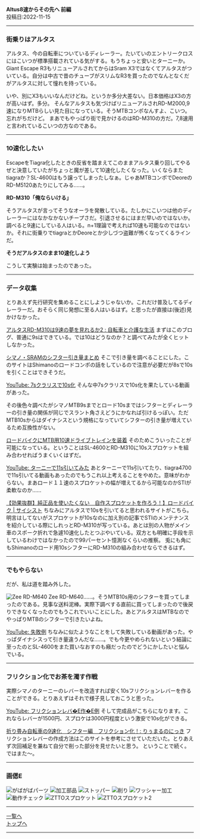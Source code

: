 

**Altus8速からその先へ 前編**  
投稿日:2022-11-15

---

### 街乗りはアルタス

アルタス、今の自転車についているディレーラー。たいていのエントリークロスにはこいつが標準搭載されている気がする。もうちょっと安いとターニーか。Giant Escape R3もリニューアルされてからはSram X3ではなくてアルタスがついている。自分は中古で昔のチューブがスリムなR3を買ったのでなんとなくだがアルタスに対して憧れを持っている。

いや、別にX3もいいなんだけどね。というか多分大差ない。日本価格はX3の方が高いはず。多分。
そんなアルタスも気づけばリニューアルされRD-M2000,9速になりMTBらしい見た目になっている。そうMTBコンポなんすよ、こいつ。忘れがちだけど。
まあでもやっぱり街で見かけるのはRD-M310の方だ。7,8速用と言われているこいつの方なのである。

---

### 10速化したい

EscapeをTiagra化したときの反省を踏まえてこのままアルタス乗り回してやるぜと決意していたがちょっと魔が差して10速化したくなった。いくならまたtiagraか？SL-4600はもう譲ってしまったしなぁ。じゃあMTBコンポでDeoreのRD-M5120あたりにしてみる……。

**RD-M310「俺ならいける」**

そうアルタスが言ってそうなオーラを発散している。たしかにこいつは他のディレーラーにはなかなかないチープさだ。引退させるにはまだ早いのではないか。調べると9速にしている人はいる。n+1理論で考えれば10速も可能なのではないか。それに街乗りでtiagraとかDeoreとか少しづつ盗難が怖くなってくるラインだ。

**そうだアルタスのまま10速化しよう**

こうして実験は始まったのであった。

---

### データ収集

とりあえず先行研究を集めることにしようじゃないか。これだけ普及してるディレーラーだ。おそらく同じ発想に至る人はいるはず。と思ったが直接は(後述)見かけなかった。

[アルタスRD-M310は9速の夢を見れるか2 : 自転車と介護な生活](http://st162c.blog.jp/archives/2089479.html)
まずはこのブログ、普通に9sはできている。では10はどうなのか？と調べてみたが全くヒットしなかった。

[シマノ・SRAMのシフター引き量まとめ](https://shiromecha.pages.dev/blog/wdh1jeowxf/)
そこで引き量を調べることにした。このサイトはShimanoのロードコンポの話をしているので注意が必要だが8sで10sを引くことはできそうだ。

[YouTube: 7sクラリスで10s化](https://www.youtube.com/watch?v=3DybiGc3DLE)
そんな中7sクラリスで10s化を果たしている動画があった。

その後色々調べたがシマノMTB9sまでとロード10sまではシフターとディレーラーの引き量の関係が同じでスラント角さえどうにかなれば引けるっぽい。ただMTB10sからはダイナシスという規格になっていてシフターの引き量が増えているため互換性がない。

[ロードバイクにMTB用10速ドライブトレインを装着](https://crank.module.jp/2011/09/mtb10.html)
そのためこういったことが可能になっている。ということはSL-4600とRD-M310に10sスプロケットを組み合わせればうまくいくはずだ。

[YouTube: ターニーで11s引いてみた](https://www.youtube.com/watch?v=t0K1AM5M1pg)
あとターニーで11s引いてたり、tiagra4700で11s引いてる動画もあったのでもうこれ以上考えることをやめた。意味がわからない。まあロード１１速のスプロケットの幅が増えてるから可能なのかSTIが柔軟なのか……

[【効果抜群】純正品を使いたくない　自作スプロケットを作ろう！】ロードバイク | サイシスト](https://cycist-ceb.com/0038_making-your-own-sprockets/)
ちなみにアルタスで10sを引いてると思われるサイトがこちら。明言はしてないがスプロケットが10sなのに加え別の記事でSTIのメンテナンスを紹介している際にしれっとRD-M310が写っている。あとは別の人物がメイン車のスポーク折れで急遽10速化したとつぶやいている。双方とも明確に手段を示しているわけではなかったので99パーセント憶測なくらいの推察。
兎にも角にもShimanoのロード用10sシフターにRD-M310の組み合わせならできるはず。

---

### でもやらない

だが、私は道を踏み外した。

<img alt="Zee RD-M640" src="/bike/md/P8/imagesAltus/Zee_RD-M640.jpg">
Zee RD-M640……。そうMTB10s用のシフターを買ってしまったのである。見事な送料泥棒。実際下調べする直前に買ってしまったので後戻りできなくなったのでもうこれでいいことにした。あとアルタスはMTBなのでやっぱりMTBのシフターで引きたいよね。

[YouTube: 失敗例](https://www.youtube.com/watch?v=0ttgqfk_LC8)
ちなみに似たようなことをして失敗している動画があった。やっぱダイナシスって引き量違うんだな……。でも今更やめられないという結論に至ったのとSL-4600をまた買いなおすのも癪だったのでどうにかしたいと悩んでいる。

---

### フリクション化でお茶を濁す作戦

実際シマノのターニーのレバーを改造すれば安く10sフリクションレバーを作ることができる。とりあえずはそれで様子見しておこうと思った。

[YouTube: フリクションレバ�E作�E例](https://www.youtube.com/watch?v=BsjYr6WNqZU)
そして完成品がこちらになります。これならレバーが1500円、スプロケは3000円程度という激安で10s化ができる。

[折り畳み自転車の9速化　シフター編　フリクション化！: りぅまるのにっき](http://blog.livedoor.jp/pretty_ryumaru-toy/archives/57664860.html)
フリクションレバーの作成方法はこのサイトを参考にさせていただいた。とりあえず次回補足を兼ねて自分で削った部分を見せたいと思う。
ということで続く。ではまた～。

---

### 画僁E

![がばがばパーツ](/bike/md/P8/imagesAltus/20221115_192600.jpg)
![加工部品](/bike/md/P8/imagesAltus/20221115_192825.jpg)
<img alt="ストッパー" src="/bike/md/P8/imagesAltus/20221115_192835.jpg">
<img alt="削り" src="/bike/md/P8/imagesAltus/20221115_192846.jpg">
<img alt="ワッシャー加工" src="/bike/md/P8/imagesAltus/20221115_192857.jpg">
<img alt="動作チェック" src="/bike/md/P8/imagesAltus/20221106_151444.jpg">
<img alt="ZTTOスプロケット" src="/bike/md/P8/imagesAltus/20221108_111423.jpg">
<img alt="ZTTOスプロケット2" src="/bike/md/P8/imagesAltus/20221108_111704.jpg">

---

[一覧へ](./Link.md)  
[トップへ](/)

---

